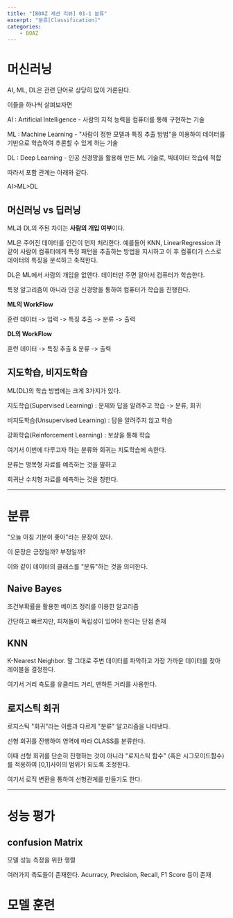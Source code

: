 ```yaml
---
title: "[BOAZ 세션 리뷰] 01-1 분류"
excerpt: "분류[Classification]"
categories:
    - BOAZ
---
```






# 머신러닝



AI, ML, DL은 관련 단어로 상당히 많이 거론된다.

이들을 하나씩 살펴보자면

AI : Artificial Intelligence - 사람의 지적 능력을 컴퓨터를 통해 구현하는 기술

ML : Machine Learning - "사람이 정한 모델과 특징 추출 방법"을 이용하여 데이터를 기반으로 학습하여 추론할 수 있게 하는 기술

DL : Deep Learning - 인공 신경망을 활용해 만든 ML 기술로, 빅데이터 학습에 적합



따라서 포함 관계는 아래와 같다.

AI>ML>DL



## 머신러닝 vs 딥러닝



ML과 DL의 주된 차이는 **사람의 개입 여부**이다.

ML은 주어진 데이터를 인간이 먼저 처리한다. 예를들어 KNN, LinearRegression 과 같이 사람이 컴퓨터에게 특정 패턴을 추출하는 방법을 지시하고 이 후 컴퓨터가 스스로 데이터의 특징을 분석하고 축적한다.

DL은 ML에서 사람의 개입을 없앤다. 데이터만 주면 알아서 컴퓨터가 학습한다.

 특정 알고리즘이 아니라 인공 신경망을 통하여 컴퓨터가 학습을 진행한다.



**ML의 WorkFlow**

훈련 데이터 -> 입력 -> 특징 추출 -> 분류 -> 출력

**DL의 WorkFlow**

훈련 데이터 -> 특징 추출 & 분류 -> 출력







## 지도학습, 비지도학습



ML(DL)의 학습 방법에는 크게 3가지가 있다.



지도학습(Supervised Learning) : 문제와 답을 알려주고 학습 -> 분류, 회귀

비지도학습(Unsupervised Learning) : 답을 알려주지 않고 학습

강화학습(Reinforcement Learning) : 보상을 통해 학습



여기서 이번에 다루고자 하는 분류와 회귀는 지도학습에 속한다.



분류는 명목형 자료를 예측하는 것을 말하고

회귀난 수치형 자료를 예측하는 것을 칭한다.





---





# 분류



"오늘 아침 기분이 좋아"라는 문장이 있다.

이 문장은 긍정일까? 부정일까?

이와 같이 데이터의 클래스를 "분류"하는 것을 의미한다.

## Naive Bayes

조건부확률을 활용한 베이즈 정리를 이용한 알고리즘

간단하고 빠르지만, 피쳐들이 독립성이 있어야 한다는 단점 존재

## KNN

K-Nearest Neighbor. 말 그대로 주변 데이터를 파악하고 가장 가까운 데이터를 찾아 레이블을 결정한다.

여기서 거리 측도를 유클리드 거리, 맨하튼 거리를 사용한다.



## 로지스틱 회귀

로지스틱 "회귀"라는 이름과 다르게 "분류" 알고리즘을 나타낸다.

선형 회귀를 진행하여 영역에 따라 CLASS를 분류한다.

이때 선형 회귀를 단순히 진행하는 것이 아니라 "로지스틱 함수" (혹은 시그모이드함수)를 적용하여 [0,1]사이의 범위가 되도록 조정한다.

여기서 로직 변환을 통하여 선형관계를 만들기도 한다.



---



# 성능 평가

## confusion Matrix

모델 성능 측정을 위한 행렬

여러가지 측도들이 존재한다.
Acurracy, Precision, Recall, F1 Score 등이 존재

# 모델 훈련



